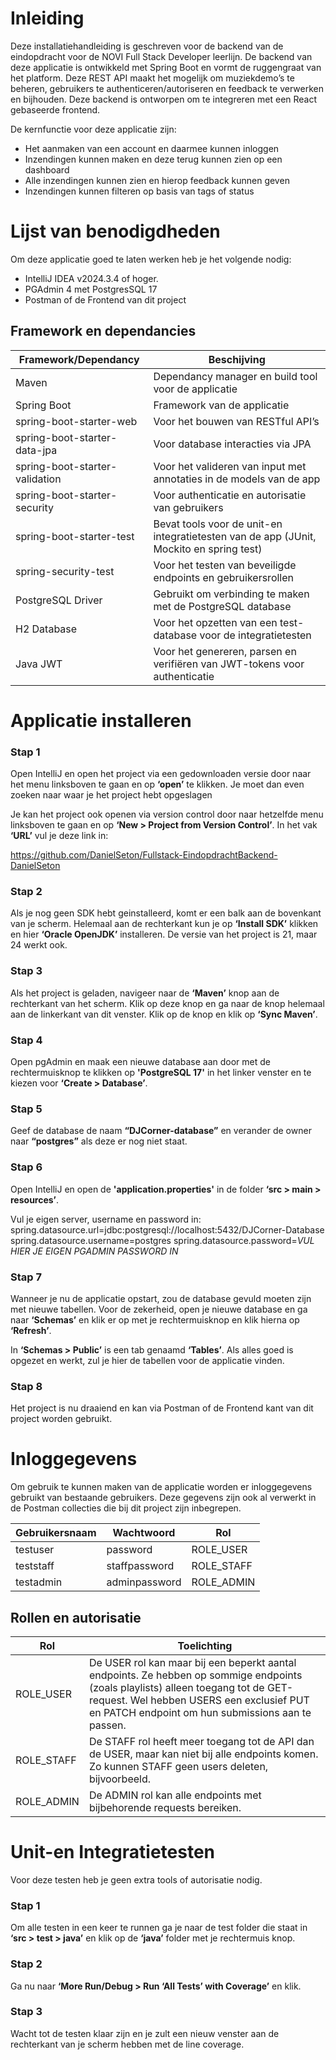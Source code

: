 # Inleiding
Deze installatiehandleiding is geschreven voor de backend van de eindopdracht voor de NOVI Full Stack Developer leerlijn. De backend van deze applicatie is ontwikkeld met Spring Boot en vormt de ruggengraat van het platform. Deze REST API maakt het mogelijk om muziekdemo’s te beheren, gebruikers te authenticeren/autoriseren en feedback te verwerken en bijhouden. Deze backend is ontworpen om te integreren met een React gebaseerde frontend.

De kernfunctie voor deze applicatie zijn:
-	Het aanmaken van een account en daarmee kunnen inloggen
-	Inzendingen kunnen maken en deze terug kunnen zien op een dashboard
-	Alle inzendingen kunnen zien en hierop feedback kunnen geven
-	Inzendingen kunnen filteren op basis van tags of status

# Lijst van benodigdheden
Om deze applicatie goed te laten werken heb je het volgende nodig:
-	IntelliJ IDEA v2024.3.4 of hoger.
-	PGAdmin 4 met PostgresSQL 17
-	Postman of de Frontend van dit project

## Framework en dependancies

| Framework/Dependancy           | Beschijving                                                                             |
|--------------------------------|-----------------------------------------------------------------------------------------|
| Maven                          | Dependancy manager en build tool voor de applicatie                                     |
| Spring Boot                    | Framework van de applicatie                                                             |
| spring-boot-starter-web        | Voor het bouwen van RESTful API’s                                                       |
| spring-boot-starter-data-jpa   | Voor database interacties via JPA                                                       |
| spring-boot-starter-validation | Voor het valideren van input met annotaties in de models van de app                     |
| spring-boot-starter-security   | Voor authenticatie en autorisatie van gebruikers                                        |
| spring-boot-starter-test       | Bevat tools voor de unit-en integratietesten van de app (JUnit, Mockito en spring test) |
| spring-security-test           | Voor het testen van beveiligde endpoints en gebruikersrollen                            |
| PostgreSQL Driver              | Gebruikt om verbinding te maken met de PostgreSQL database                              |
| H2 Database                    | Voor het opzetten van een test-database voor de integratietesten                        |
| Java JWT                       | Voor het genereren, parsen en verifiëren van JWT-tokens voor authenticatie              |

# Applicatie installeren
### Stap 1
Open IntelliJ en open het project via een gedownloaden versie door naar het menu linksboven te gaan en op **‘open’** te klikken. Je moet dan even zoeken naar waar je het project hebt opgeslagen

Je kan het project ook openen via version control door naar hetzelfde menu linksboven te gaan en op **‘New > Project from Version Control’**. In het vak **‘URL’** vul je deze link in:

https://github.com/DanielSeton/Fullstack-EindopdrachtBackend-DanielSeton


### Stap 2
Als je nog geen SDK hebt geinstalleerd, komt er een balk aan de bovenkant van je scherm. Helemaal aan de rechterkant kun je op **‘Install SDK’** klikken en hier **‘Oracle OpenJDK’** installeren. De versie van het project is 21, maar 24 werkt ook.

### Stap 3
Als het project is geladen, navigeer naar de **‘Maven’** knop aan de rechterkant van het scherm. Klik op deze knop en ga naar de knop helemaal aan de linkerkant van dit venster. Klik op de knop en klik op **‘Sync Maven’**.

### Stap 4
Open pgAdmin en maak een nieuwe database aan door met de rechtermuisknop te klikken op **'PostgreSQL 17'** in het linker venster en te kiezen voor **‘Create > Database’**.

### Stap 5
Geef de database de naam **“DJCorner-database”** en verander de owner naar **“postgres”** als deze er nog niet staat.

### Stap 6
Open IntelliJ en open de **'application.properties'** in de folder **‘src > main > resources’**.

Vul je eigen server, username en password in:
spring.datasource.url=jdbc:postgresql://localhost:5432/DJCorner-Database
spring.datasource.username=postgres
spring.datasource.password=*VUL HIER JE EIGEN PGADMIN PASSWORD IN*

### Stap 7
Wanneer je nu de applicatie opstart, zou de database gevuld moeten zijn met nieuwe tabellen. Voor de zekerheid, open je nieuwe database en ga naar **‘Schemas’** en klik er op met je rechtermuisknop en klik hierna op **‘Refresh’**.

In **‘Schemas > Public’** is een tab genaamd **‘Tables’**. Als alles goed is opgezet en werkt, zul je hier de tabellen voor de applicatie vinden.

### Stap 8
Het project is nu draaiend en kan via Postman of de Frontend kant van dit project worden gebruikt.

# Inloggegevens
Om gebruik te kunnen maken van de applicatie worden er inloggegevens gebruikt van bestaande gebruikers. Deze gegevens zijn ook al verwerkt in de Postman collecties die bij dit project zijn inbegrepen.

| Gebruikersnaam | Wachtwoord      | Rol          |
|----------------|-----------------|--------------|
| testuser       | 	password       | 	ROLE_USER   |
| teststaff      | 	staffpassword  | 	ROLE_STAFF  |
| testadmin      | 	adminpassword  | 	ROLE_ADMIN  |

## Rollen en autorisatie

| Rol         | Toelichting                                                                                                                                                                                                                     |
|-------------|---------------------------------------------------------------------------------------------------------------------------------------------------------------------------------------------------------------------------------|
| ROLE_USER   | De USER rol kan maar bij een beperkt aantal endpoints. Ze hebben op sommige endpoints (zoals playlists) alleen toegang tot de GET-request. Wel hebben USERS een exclusief PUT en PATCH endpoint om hun submissions aan te passen. |
| ROLE_STAFF  | De STAFF rol heeft meer toegang tot de API dan de USER, maar kan niet bij alle endpoints komen. Zo kunnen STAFF geen users deleten, bijvoorbeeld.                                                                               |
| ROLE_ADMIN  | De ADMIN rol kan alle endpoints met bijbehorende requests bereiken.                                                                                                                                                             |

# Unit-en Integratietesten
Voor deze testen heb je geen extra tools of autorisatie nodig.

### Stap 1
Om alle testen in een keer te runnen ga je naar de test folder die staat in **‘src > test > java’** en klik op de **‘java’** folder met je rechtermuis knop.

### Stap 2
Ga nu naar **‘More Run/Debug > Run ‘All Tests’ with Coverage’** en klik.

### Stap 3
Wacht tot de testen klaar zijn en je zult een nieuw venster aan de rechterkant van je scherm hebben met de line coverage.


